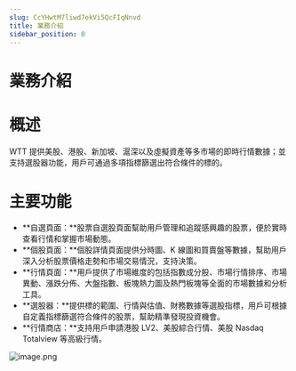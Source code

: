 ```yaml
---
slug: CcYHwtM7liwd7ekVi5QcFIqNnvd
title: 業務介紹
sidebar_position: 0
---
```



# 業務介紹


# 概述


WTT 提供美股、港股、新加坡、滬深以及虛擬資產等多市場的即時行情數據；並支持選股器功能，用戶可通過多項指標篩選出符合條件的標的。     


# 主要功能

- **自選頁面：**股票自選股頁面幫助用戶管理和追蹤感興趣的股票，便於實時查看行情和掌握市場動態。
- **個股頁面：**個股詳情頁面提供分時圖、K 線圖和買賣盤等數據，幫助用戶深入分析股票價格走勢和市場交易情況，支持決策。
- **行情頁面：**用戶提供了市場維度的包括指數成分股、市場行情排序、市場異動、漲跌分佈、大盤指數、板塊熱力圖及熱門板塊等全面的市場數據和分析工具。
- **選股器：**提供標的範圍、行情與估值、財務數據等選股指標，用戶可根據自定義指標篩選符合條件的股票，幫助精準發現投資機會。
- **行情商店：**支持用戶申請港股 LV2、美股綜合行情、美股 Nasdaq Totalview 等高級行情。

![image.png](/assets/587c4ca00d8a07c0af09d7dbcc25d020.png)

